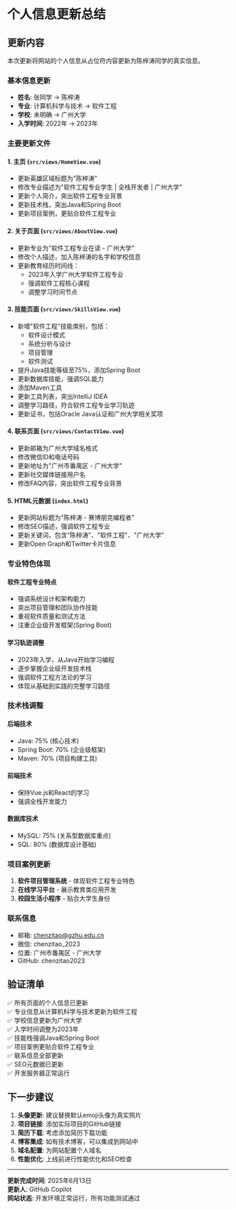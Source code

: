 # 个人信息更新总结

## 更新内容

本次更新将网站的个人信息从占位符内容更新为陈梓涛同学的真实信息。

### 基本信息更新

- **姓名**: 张同学 → 陈梓涛
- **专业**: 计算机科学与技术 → 软件工程
- **学校**: 未明确 → 广州大学
- **入学时间**: 2022年 → 2023年

### 主要更新文件

#### 1. 主页 (`src/views/HomeView.vue`)

- 更新英雄区域标题为"陈梓涛"
- 修改专业描述为"软件工程专业学生 | 全栈开发者 | 广州大学"
- 更新个人简介，突出软件工程专业背景
- 更新技术栈，突出Java和Spring Boot
- 更新项目案例，更贴合软件工程专业

#### 2. 关于页面 (`src/views/AboutView.vue`)

- 更新专业为"软件工程专业在读 - 广州大学"
- 修改个人描述，加入陈梓涛的名字和学校信息
- 更新教育经历时间线：
  - 2023年入学广州大学软件工程专业
  - 强调软件工程核心课程
  - 调整学习时间节点

#### 3. 技能页面 (`src/views/SkillsView.vue`)

- 新增"软件工程"技能类别，包括：
  - 软件设计模式
  - 系统分析与设计
  - 项目管理
  - 软件测试
- 提升Java技能等级至75%，添加Spring Boot
- 更新数据库技能，强调SQL能力
- 添加Maven工具
- 更新工具列表，突出IntelliJ IDEA
- 调整学习路径，符合软件工程专业学习轨迹
- 更新证书，包括Oracle Java认证和广州大学相关奖项

#### 4. 联系页面 (`src/views/ContactView.vue`)

- 更新邮箱为广州大学域名格式
- 修改微信ID和电话号码
- 更新地址为"广州市番禺区 - 广州大学"
- 更新社交媒体链接用户名
- 修改FAQ内容，突出软件工程专业背景

#### 5. HTML元数据 (`index.html`)

- 更新网站标题为"陈梓涛 - 赛博朋克编程者"
- 修改SEO描述，强调软件工程专业
- 更新关键词，包含"陈梓涛"、"软件工程"、"广州大学"
- 更新Open Graph和Twitter卡片信息

### 专业特色体现

#### 软件工程专业特点

- 强调系统设计和架构能力
- 突出项目管理和团队协作技能
- 重视软件质量和测试方法
- 注重企业级开发框架(Spring Boot)

#### 学习轨迹调整

- 2023年入学，从Java开始学习编程
- 逐步掌握企业级开发技术栈
- 强调软件工程方法论的学习
- 体现从基础到实践的完整学习路径

### 技术栈调整

#### 后端技术

- Java: 75% (核心技术)
- Spring Boot: 70% (企业级框架)
- Maven: 70% (项目构建工具)

#### 前端技术

- 保持Vue.js和React的学习
- 强调全栈开发能力

#### 数据库技术

- MySQL: 75% (关系型数据库重点)
- SQL: 80% (数据库设计基础)

### 项目案例更新

1. **软件项目管理系统** - 体现软件工程专业特色
2. **在线学习平台** - 展示教育类应用开发
3. **校园生活小程序** - 贴合大学生身份

### 联系信息

- 邮箱: chenzitao@gzhu.edu.cn
- 微信: chenzitao_2023
- 位置: 广州市番禺区 - 广州大学
- GitHub: chenzitao2023

## 验证清单

✅ 所有页面的个人信息已更新  
✅ 专业信息从计算机科学与技术更新为软件工程  
✅ 学校信息更新为广州大学  
✅ 入学时间调整为2023年  
✅ 技能栈强调Java和Spring Boot  
✅ 项目案例更贴合软件工程专业  
✅ 联系信息全部更新  
✅ SEO元数据已更新  
✅ 开发服务器正常运行

## 下一步建议

1. **头像更新**: 建议替换默认emoji头像为真实照片
2. **项目链接**: 添加实际项目的GitHub链接
3. **简历下载**: 考虑添加简历下载功能
4. **博客集成**: 如有技术博客，可以集成到网站中
5. **域名配置**: 为网站配置个人域名
6. **性能优化**: 上线前进行性能优化和SEO检查

---

**更新完成时间**: 2025年6月13日  
**更新人**: GitHub Copilot  
**网站状态**: 开发环境正常运行，所有功能测试通过
